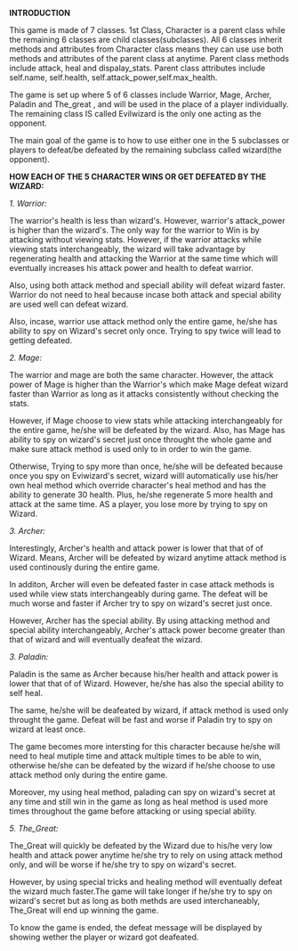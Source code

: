 **INTRODUCTION**

This game is made of 7 classes. 1st Class, Character is a parent class while the remaining 6 classes are child classes(subclasses). All 6 classes inherit methods and attributes from Character class means they can use use both methods and attributes of the parent class at anytime. Parent class methods include attack, heal and dispalay_stats. Parent class attributes include self.name, self.health, self.attack_power,self.max_health.

The game is set up where 5 of 6 classes include Warrior, Mage, Archer, Paladin and The_great , and will be used in the place of a player individually. The remaining class IS called Evilwizard  is the only one acting as the opponent. 

The main goal of the game is to how to use either one  in the 5 subclasses or players to defeat/be defeated by the remaining subclass called wizard(the opponent).


**HOW EACH OF THE 5 CHARACTER WINS OR GET DEFEATED BY THE WIZARD:**

*1. Warrior:*

The warrior's health is less than wizard's. However, warrior's attack_power is higher than the wizard's. The only way for the warrior to Win is by attacking without viewing stats. However, if the warrior attacks while viewing stats interchangeably, the wizard will take advantage by regenerating health and attacking the Warrior at the same time which will eventually increases his attack power and health to defeat warrior. 

Also, using both attack method and speciall ability will defeat wizard faster. Warrior do not need to heal because incase both attack and special ability are used well can defeat wizard. 

Also, incase, warrior use attack method only the entire game, he/she has ability to spy on Wizard's secret only once. Trying to spy twice will lead to getting defeated.


*2. Mage:*

The warrior and mage are both the same character. However, the attack power of Mage is higher than the Warrior's which make Mage defeat wizard faster than Warrior as long as it attacks consistently without checking the stats. 

However, if Mage choose to view stats while attacking interchangeably for the entire game, he/she will be defeated by the wizard. Also, has Mage has ability to spy on wizard's secret just once throught the whole game and make sure attack method is used only to in order to win the game. 

Otherwise, Trying to spy more than once, he/she will be defeated because once you spy on 
Eviwizard's secret, wizard willl automatically use his/her own heal method which override character's heal method and has the ability to generate 30 health. Plus, he/she regenerate 5 more health and attack at the same time. AS a player, you lose more by trying to spy on Wizard.

*3. Archer:*

Interestingly, Archer's health and attack power is lower that that of of Wizard. Means, Archer will be defeated by wizard anytime attack method is used continously during the entire game.

In additon, Archer will even be defeated faster in case attack methods is used while view stats interchangeably during game. The defeat will be much worse and faster if Archer try to spy on wizard's secret just once.

However, Archer has the special ability. By using attacking method and special ability interchangeably, Archer's attack power become greater than that of wizard and will eventually deafeat the wizard.

*3. Paladin:*

Paladin is the same as Archer because his/her health and attack power is lower that that of of Wizard. However, he/she has also the special ability to self heal.

The same, he/she will be deafeated by wizard, if attack method is used only throught the game. Defeat will be fast and worse if Paladin try to spy on wizard at least once. 

The game becomes more intersting for this character because he/she will need to heal mutiple time and attack multiple times to be able to win, otherwise he/she can be defeated by the wizard if he/she choose to use attack method only during the entire game.

Moreover, my using heal method, palading can spy on wizard's secret at any time and still win in the game as long as heal method is used more times throughout the game before attacking or using special ability.

*5. The_Great:*

 The_Great will quickly be defeated by the Wizard due to his/he very low health and attack power anytime he/she try to rely on using attack method only, and will be worse if he/she try to spy on wizard's secret.

However, by using special tricks and healing method will eventually defeat the wizard much faster.The game will take longer if he/she try to spy on wizard's secret but as long as both methds are used interchaneably, The_Great will end up winning the game.

To know the game is ended, the defeat message will be displayed by showing wether the player or wizard got deafeated.